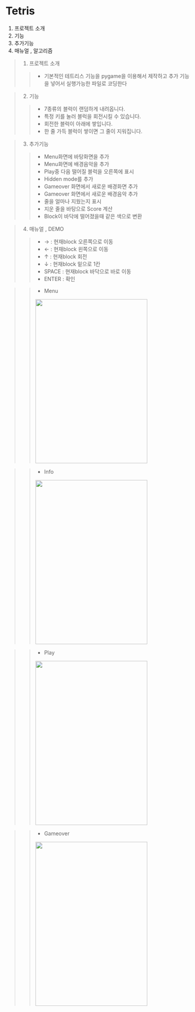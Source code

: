 # Tetris

1. 프로젝트 소개
2. 기능
3. 추가기능
4. 매뉴얼 , 알고리즘

> 1. 프로젝트 소개 
> > - 기본적인 테트리스 기능을 pygame을 이용해서 제작하고 추가 기능을 넣어서 실행가능한 파일로 코딩한다

> 2. 기능 
> > - 7종류의 블럭이 랜덤하게 내려옵니다.
> > - 특정 키를 눌러 블럭을 회전시킬 수 있습니다.
> > - 회전한 블럭이 아래에 쌓입니다.
> > - 한 줄 가득 블럭이 쌓이면 그 줄이 지워집니다.

> 3. 추가기능 
> > - Menu화면에 바탕화면을 추가
> > - Menu화면에 배경음악을 추가
> > - Play중 다음 떨어질 블럭을 오른쪽에 표시
> > - Hidden mode를 추가
> > - Gameover 화면에서 새로운 배경화면 추가
> > - Gameover 화면에서 새로운 배경음악 추가
> > - 줄을 얼마나 지웠는지 표시
> > - 지운 줄을 바탕으로 Score 계산
> > - Block이 바닥에 떨어졌을때 같은 색으로 변환

> 4. 매뉴얼 , DEMO
> > - → : 현재block 오른쪽으로 이동 
> > - ← : 현재block 왼쪽으로 이동
> > - ↑ : 현재block 회전
> > - ↓ : 현재block 밑으로 1칸
> > - SPACE : 현재block 바닥으로 바로 이동
> > - ENTER : 확인

> > - Menu
> > <img src="http://postfiles5.naver.net/MjAxNzA2MTVfMjA3/MDAxNDk3NTA1MDgyODUw.Qai8x3AnahoneiMawn1tPj0tMjA3VPbyDUC04cOhghog.ZqQCZTT97sOBnWfYmLusy95PfCPyNyJ5p5O-Sgfp6q4g.PNG.kl529/Menu.png?type=w2" height = "440" width = "300">

> > - Info
> > <img src="http://postfiles11.naver.net/MjAxNzA2MTVfMjIw/MDAxNDk3NTA1MDgyNjY2.rWAtOV-FoBoHRwN158nZ0u6nFF5jQRNlM94o9u3xhPMg.ZxcFZrOxOvmtFXk4njWYN9hEIj7Tck6bsOehJhP5LWsg.PNG.kl529/info.png?type=w2" height = "440" width = "300"> 

> > - Play
> > <img src="http://postfiles9.naver.net/MjAxNzA2MTVfMTQ5/MDAxNDk3NTA1MDgzMDYy.pFYWpHczGZRPGZ5UcrRWlivrxpCQUm0UPMlBMv9OoUUg.oe6N4b7LZuXM85qq59VmLwer7zMHti3r1DugB42SfcQg.PNG.kl529/play.png?type=w2" height = "440" width = "300"> 

> > - Gameover
> > <img src="http://postfiles7.naver.net/MjAxNzA2MTVfMTEy/MDAxNDk3NTA1MDgyMzM3.AQqT6OuUBbb2tZkme4RUHHmbxrQMiPiJ0r0P3gEGMtQg.lCfghXr_OAlYGfp1xVG-iAt2vNFMAqVT3Z_KCBjI5mMg.PNG.kl529/gameover.png?type=w2" height = "440" width = "300"> 
